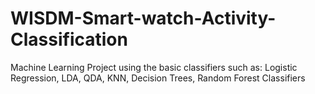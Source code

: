 # WISDM-Smart-watch-Activity-Classification
Machine Learning Project using the basic classifiers such as: Logistic Regression, LDA, QDA, KNN, Decision Trees, Random Forest Classifiers
